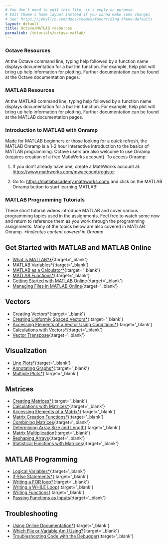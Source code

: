 ```yaml
---
# You don't need to edit this file, it's empty on purpose.
# Edit theme's home layout instead if you wanna make some changes
# See: https://jekyllrb.com/docs/themes/#overriding-theme-defaults
layout: default
title: Octave/MATLAB resources
permalink: /tutorials/octave-matlab/
---
```


### **Octave Resources**

At the Octave command line, typing help followed by a function name displays documentation for a built-in function. For example, help plot will bring up help information for plotting. Further documentation can be found at the Octave documentation pages.

### **MATLAB Resources**

At the MATLAB command line, typing help followed by a function name displays documentation for a built-in function. For example, help plot will bring up help information for plotting. Further documentation can be found at the MATLAB documentation pages.


### **Introduction to MATLAB with Onramp**

Made for MATLAB beginners or those looking for a quick refresh, the MATLAB Onramp is a 1-2 hour interactive introduction to the basics of MATLAB programming. Octave users are also welcome to use Onramp (requires creation of a free MathWorks account). To access Onramp:

1.	If you don’t already have one, create a MathWorks account at: https://www.mathworks.com/mwaccount/register

2.	Go to: https://matlabacademy.mathworks.com/ and click on the MATLAB Onramp button to start learning MATLAB!

### **MATLAB Programming Tutorials**

These short tutorial videos introduce MATLAB and cover various programming topics used in the assignments. Feel free to watch some now and return to reference them as you work through the programming assignments. Many of the topics below are also covered in MATLAB Onramp. _*Indicates content covered in Onramp_.


## **Get Started with MATLAB and MATLAB Online**

- [What is MATLAB?*](https://youtu.be/WYG2ZZjgp5M){:target='_blank'}
- [MATLAB Variables*](https://youtu.be/0w9NKt6Fixk){:target='_blank'}
- [MATLAB as a Calculator*](https://youtu.be/aRSkNpCSgWY){:target='_blank'}
- [MATLAB Functions*](https://youtu.be/RJp46UVQBic){:target='_blank'}
- [Getting Started with MATLAB Online](https://youtu.be/XjzxCVWKz58){:target='_blank'}
- [Managing Files in MATLAB Online](https://youtu.be/B3lWLIrYjC0){:target='_blank'}

## Vectors

- [Creating Vectors*](https://youtu.be/R5Mnkrk9Mos){:target='_blank'}
- [Creating Uniformly Spaced Vectors*](https://youtu.be/_zqTOV5yl8Y){:target='_blank'}
- [Accessing Elements of a Vector Using Conditions*](https://youtu.be/8D04GW_foQ0){:target='_blank'}
- [Calculations with Vectors*](https://youtu.be/VQaZ0TvjF0c){:target='_blank'}
- [Vector Transpose](https://youtu.be/vgRLwjHBmsg){:target='_blank'}

## Visualization

- [Line Plots*](https://youtu.be/-hhJoveE4sY){:target='_blank'}
- [Annotating Graphs*](https://youtu.be/JyovEGPSdoI){:target='_blank'}
- [Multiple Plots*](https://youtu.be/fBx8EFuXFLM){:target='_blank'}

## Matrices

- [Creating Matrices*](https://youtu.be/qdTdwTh6jMo){:target='_blank'}
- [Calculations with Matrices*](https://youtu.be/mzzJ9gnMrYE){:target='_blank'}
- [Accessing Elements of a Matrix*](https://youtu.be/uWPHxpTuZRA){:target='_blank'}
- [Matrix Creation Functions*](https://youtu.be/VPcbpVd_mPA){:target='_blank'}
- [Combining Matrices](https://youtu.be/ejTr3ekTTyA){:target='_blank'}
- [Determining Array Size and Length](https://youtu.be/IF9-ffmxuy8){:target='_blank'}
- [Matrix Multiplication](https://youtu.be/4hsx3bdNjGk){:target='_blank'}
- [Reshaping Arrays](https://youtu.be/UQpDIHlFo8A){:target='_blank'}
- [Statistical Functions with Matrices](https://youtu.be/Y97W3_u7cM4){:target='_blank'}

## MATLAB Programming

- [Logical Variables*](https://youtu.be/bRMg4GsFDQ8){:target='_blank'}
- [If-Else Statements*](https://youtu.be/JZSuU-Laigo){:target='_blank'}
- [Writing a FOR loop*](https://youtu.be/lg65bzgvI5c){:target='_blank'}
- [Writing a WHILE Loop](https://youtu.be/PKH5lCMJXbk){:target='_blank'}
- [Writing Functions](https://youtu.be/GrcNN04eqXU){:target='_blank'}
- [Passing Functions as Inputs](https://youtu.be/aNCwR9dRjHs){:target='_blank'}

## Troubleshooting

- [Using Online Documentation*](https://youtu.be/54n5zJwR8aM){:target='_blank'}
- [Which File or Variable Am I Using?](https://youtu.be/Z09BvGeYNdE){:target='_blank'}
- [Troubleshooting Code with the Debugger](https://youtu.be/DB4aJMnZtNQ){:target='_blank'}

<!-- 
- [EXERCISE 0](/exercises/exercise00){:target='_blank'}
- [EXERCISE 1](/exercises/exercise01){:target='_blank'}
-->
